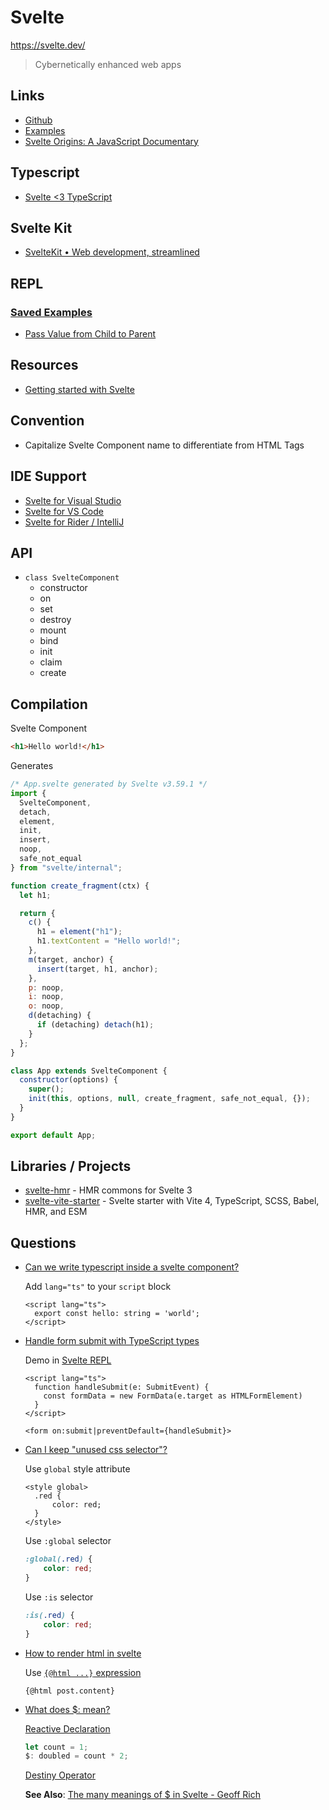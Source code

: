 # Svelte

<https://svelte.dev/>

> Cybernetically enhanced web apps

## Links

* [Github](https://github.com/sveltejs/svelte)
* [Examples](https://svelte.dev/examples/hello-world)
* [Svelte Origins: A JavaScript Documentary](https://www.youtube.com/watch?v=kMlkCYL9qo0)

## Typescript

* [Svelte <3 TypeScript](https://svelte.dev/blog/svelte-and-typescript)

## Svelte Kit

* [SvelteKit • Web development, streamlined](https://kit.svelte.dev/)

## REPL

### [Saved Examples](https://svelte.dev/apps)

* [Pass Value from Child to Parent](https://svelte.dev/repl/24adfb0a93734265952e2870155aeb49?version=3.43.1)

## Resources

* [Getting started with Svelte](https://developer.mozilla.org/en-US/docs/Learn/Tools_and_testing/Client-side_JavaScript_frameworks/Svelte_getting_started)

## Convention

* Capitalize Svelte Component name to differentiate from HTML Tags


## IDE Support

* [Svelte for Visual Studio](https://marketplace.visualstudio.com/items?itemName=lyu-jason.svelte-vs-2022)
* [Svelte for VS Code](https://marketplace.visualstudio.com/items?itemName=svelte.svelte-vscode)
* [Svelte for Rider / IntelliJ](https://plugins.jetbrains.com/plugin/12375-svelte)


## API

* `class SvelteComponent`
  * constructor
  * on
  * set
  * destroy
  * mount
  * bind
  * init
  * claim
  * create


## Compilation

Svelte Component

```html
<h1>Hello world!</h1>
```

Generates

```js
/* App.svelte generated by Svelte v3.59.1 */
import {
  SvelteComponent,
  detach,
  element,
  init,
  insert,
  noop,
  safe_not_equal
} from "svelte/internal";

function create_fragment(ctx) {
  let h1;

  return {
    c() {
      h1 = element("h1");
      h1.textContent = "Hello world!";
    },
    m(target, anchor) {
      insert(target, h1, anchor);
    },
    p: noop,
    i: noop,
    o: noop,
    d(detaching) {
      if (detaching) detach(h1);
    }
  };
}

class App extends SvelteComponent {
  constructor(options) {
    super();
    init(this, options, null, create_fragment, safe_not_equal, {});
  }
}

export default App;
```

## Libraries / Projects

* [svelte-hmr](https://github.com/rixo/svelte-hmr#svelte-hmr) - HMR commons for Svelte 3
* [svelte-vite-starter](https://github.com/baileyherbert/svelte-vite-starter) - Svelte starter with Vite 4, TypeScript, SCSS, Babel, HMR, and ESM

## Questions

* [Can we write typescript inside a svelte component?](https://stackoverflow.com/q/57034573/1366033)

  Add `lang="ts"` to your `script` block

  ```svelte
  <script lang="ts">
    export const hello: string = 'world';
  </script>
  ```

* [Handle form submit with TypeScript types](https://stackoverflow.com/q/64527549/1366033)

  Demo in [Svelte REPL](https://svelte.dev/repl/8eb540552faa4651a398b182fa5cdd48?version=3.24.1)

  ```svelte
  <script lang="ts">
    function handleSubmit(e: SubmitEvent) {
      const formData = new FormData(e.target as HTMLFormElement)
    }
  </script>

  <form on:submit|preventDefault={handleSubmit}>
  ```

* [Can I keep "unused css selector"?](https://stackoverflow.com/q/68499862/1366033)

  Use `global` style attribute

  ```svelte
  <style global>
    .red {
        color: red;
    }
  </style>
  ```

  Use `:global` selector

  ```css
  :global(.red) {
      color: red;
  }
  ```

  Use `:is` selector

  ```css
  :is(.red) {
      color: red;
  }
  ```

* [How to render html in svelte](https://stackoverflow.com/q/57580013/1366033)

  Use [`{@html ...}` expression](https://svelte.dev/docs#template-syntax-html)

  ```svelte
  {@html post.content}
  ```


* [What does $: mean?](https://stackoverflow.com/q/55830638/1366033)

  [Reactive Declaration](https://github.com/sveltejs/rfcs/blob/master/text/0003-reactive-declarations.md)

  ```js
  let count = 1;
  $: doubled = count * 2;
  ```

  [Destiny Operator](https://youtu.be/AdNJ3fydeao?t=863)

  **See Also**: [The many meanings of $ in Svelte - Geoff Rich](https://geoffrich.net/posts/svelte-$-meanings/)
